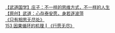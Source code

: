   
[【武道国学】庄子：不一样的思维方式，不一样的人生](http://www.dianyue.me/archives/201/1pjw44mt32gxjpb7/)  
[【原创】武道：心存泰安愿，身若逐波萍](http://www.dianyue.me/archives/653/3oi57hupbfzvebam/)  
[《只有相思无尽处》](http://www.dianyue.me/archives/850/9gc3c8y677wdzqgl/)  
[153 因果循环的机理┃《行愿无尽》](http://www.dianyue.me/archives/801/qmmmf93qlycfysws/)